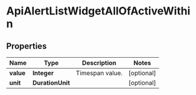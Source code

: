 

# ApiAlertListWidgetAllOfActiveWithin


## Properties

| Name | Type | Description | Notes |
|------------ | ------------- | ------------- | -------------|
|**value** | **Integer** | Timespan value. |  [optional] |
|**unit** | **DurationUnit** |  |  [optional] |



